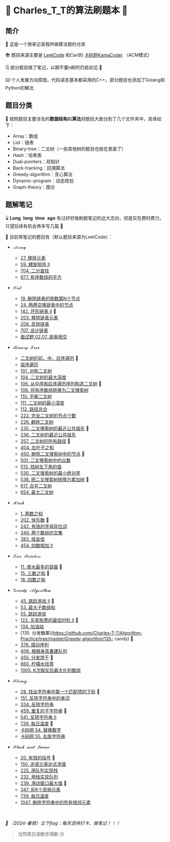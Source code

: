 # :notebook_with_decorative_cover: Charles_T_T的算法刷题本 :calendar: ​

## 简介 

:wave: 这是一个用来记录我所做算法题的仓库

:books: 题目来源主要是 [LeetCode](https://leetcode.cn/) 和Carl的 [卡码网KamaCoder](https://kamacoder.com/) （ACM模式）

:spiral_notepad: 部分题目做了笔记，以期不要n刷时仍若初见 :triumph: ​

:keyboard: 个人发展方向原因，代码语言基本都采用的C++​，部分题目也添加了Golang和Python的解法

## 题目分类

:round_pushpin: 按照题目主要涉及的**数据结构**和**算法**将题目大致分到了几个文件夹中，具体如下：

- Array：数组
- List：链表
- Binary-tree：二叉树（一些其他树的题目也放在里面了）
- Hash：哈希表
- Dual-pointers：双指针
- Back-tracking：回溯算法
- Greedy-algorithm：贪心算法
- Dynamic-program：动态规划
- Graph-theory：图论

## 题解笔记

:hourglass: $\mathbf{Long\enspace long\enspace time\enspace ago}$ 有过好好做刷题笔记的远大志向，但是实在费时费力，只望后续有机会再多写几篇 :facepunch: 

:notebook: 目前带笔记的题目有（默认题目来源为LeetCode）：

- $\mathcal{Array}$  
  - [27. 移除元素](https://github.com/Charles-T-T/Algorithm-Practice/tree/master/Array/27-remove_the_value)
  - [59. 螺旋矩阵 II](https://github.com/Charles-T-T/Algorithm-Practice/tree/master/Array/59-spiral_matrix)
  - [704. 二分查找](https://github.com/Charles-T-T/Algorithm-Practice/tree/master/Array/704-binary_search)
  - [977. 有序数组的平方](https://github.com/Charles-T-T/Algorithm-Practice/tree/master/Array/977-sorted_array_square)


- $\mathcal{List}$
  - [19. 删除链表的倒数第N个节点](https://github.com/Charles-T-T/Algorithm-Practice/tree/master/List/19-delete_the_last_Nth_node)
  - [24. 两两交换链表中的节点](https://github.com/Charles-T-T/Algorithm-Practice/tree/master/2nd-try/24)
  - [142. 环形链表 II](https://github.com/Charles-T-T/Algorithm-Practice/tree/master/List/142-list_circle_II) :star2:  ​
  - [203. 移除链表元素](https://github.com/Charles-T-T/Algorithm-Practice/tree/master/2nd-try/203)
  - [206. 反转链表](https://github.com/Charles-T-T/Algorithm-Practice/tree/master/2nd-try/206)
  - [707. 设计链表](https://github.com/Charles-T-T/Algorithm-Practice/tree/master/2nd-try/707)
  - [面试题 02.07. 链表相交](https://github.com/Charles-T-T/Algorithm-Practice/tree/master/List/0207-getIntersectionNode) 


- $\mathcal{Binary \enspace Tree}$
  - [二叉树的前、中、后序遍历](https://github.com/Charles-T-T/Algorithm-Practice/tree/master/Binary-tree/orderTraversal) :star2: 
  - [层序遍历](https://github.com/Charles-T-T/Algorithm-Practice/tree/master/Binary-tree/levelOrderTraversal) 
  - [101. 对称二叉树](https://github.com/Charles-T-T/Algorithm-Practice/tree/master/Binary-tree/101) 
  - [104. 二叉树的最大深度](https://github.com/Charles-T-T/Algorithm-Practice/tree/master/Binary-tree/104)
  - [106. 从中序和后序遍历序列构造二叉树](https://github.com/Charles-T-T/Algorithm-Practice/tree/master/Binary-tree/106) :star2: 
  - [108. 将有序数组转换为二叉搜索树](https://github.com/Charles-T-T/Algorithm-Practice/tree/master/Binary-tree/108-sortedArrayToBST) 
  - [110. 平衡二叉树](https://github.com/Charles-T-T/Algorithm-Practice/tree/master/Binary-tree/110) 
  - [111. 二叉树的最小深度](https://github.com/Charles-T-T/Algorithm-Practice/tree/master/Binary-tree/111)
  - [112. 路径总合](https://github.com/Charles-T-T/Algorithm-Practice/tree/master/Binary-tree/112) 
  - [222. 完全二叉树的节点个数](https://github.com/Charles-T-T/Algorithm-Practice/tree/master/Binary-tree/222)
  - [226. 翻转二叉树](https://github.com/Charles-T-T/Algorithm-Practice/tree/master/Binary-tree)
  - [235. 二叉搜索树的最近公共祖先](https://github.com/Charles-T-T/Algorithm-Practice/tree/master/Binary-tree/235-lowestCommonAncestor) :star2: 
  - [236. 二叉树的最近公共祖先](https://github.com/Charles-T-T/Algorithm-Practice/tree/master/Binary-tree/236-lowestCommonAncestor)
  - [257. 二叉树的所有路径](https://github.com/Charles-T-T/Algorithm-Practice/tree/master/Binary-tree/257) :star2:  ​
  - [404. 左叶子之和](https://github.com/Charles-T-T/Algorithm-Practice/tree/master/Binary-tree/404)
  - [450. 删除二叉搜索树中的节点](https://github.com/Charles-T-T/Algorithm-Practice/tree/master/Binary-tree/450-deleteNode) :star2:  ​
  - [501. 二叉搜索树中的众数](https://github.com/Charles-T-T/Algorithm-Practice/tree/master/Binary-tree/501-findMode)
  - [513. 找树左下角的值](https://github.com/Charles-T-T/Algorithm-Practice/tree/master/Binary-tree/513)
  - [530. 二叉搜索树的最小绝对差](https://github.com/Charles-T-T/Algorithm-Practice/tree/master/Binary-tree/530-getMinimumDifference) 
  - [538. 把二叉搜索树转换为累加树](https://github.com/Charles-T-T/Algorithm-Practice/tree/master/Binary-tree/538-convertBST) :star2:  
  - [617. 合并二叉树](https://github.com/Charles-T-T/Algorithm-Practice/tree/master/Binary-tree/617-mergeTrees)
  - [654. 最大二叉树](https://github.com/Charles-T-T/Algorithm-Practice/tree/master/Binary-tree/654-constructMaximumBinaryTree) 

- $\mathcal{Hash}$
  - [1. 两数之和](https://github.com/Charles-T-T/Algorithm-Practice/tree/master/2nd-try/1)
  - [202. 快乐数](https://github.com/Charles-T-T/Algorithm-Practice/tree/master/2nd-try/202) :star2:  ​
  - [242. 有效的字母异位词](https://github.com/Charles-T-T/Algorithm-Practice/tree/master/Hash/242-effective_anagram)
  - [349. 两个数组的交集](https://github.com/Charles-T-T/Algorithm-Practice/tree/master/2nd-try/349)
  - [383. 赎金信](https://github.com/Charles-T-T/Algorithm-Practice/tree/master/Hash/383-canConstruct)
  - [454. 四数相加 II](https://github.com/Charles-T-T/Algorithm-Practice/tree/master/Hash/454-fourSumCount)


- $\mathcal{Two \enspace Pointers}$
  - [11. 盛水最多的容器](https://github.com/Charles-T-T/Algorithm-Practice/tree/master/Dual-pointers/11-container_with_most_water) :star2:  ​
  - [15. 三数之和](https://github.com/Charles-T-T/Algorithm-Practice/tree/master/2nd-try/15) :star2: 
  - [18. 四数之和](https://github.com/Charles-T-T/Algorithm-Practice/tree/master/Dual-pointers/18-fourSum)


- $\mathcal{Greedy\enspace Algorithm}$
  
  
  - [45. 跳跃游戏 II](https://github.com/Charles-T-T/Algorithm-Practice/tree/master/Greedy-algorithm/45-jump) :star2:  ​
  - [53. 最大子数组和](https://github.com/Charles-T-T/Algorithm-Practice/tree/master/Greedy-algorithm/53-maxSubArray) 
  - [55. 跳跃游戏](https://github.com/Charles-T-T/Algorithm-Practice/tree/master/Greedy-algorithm/55-canJump) 
  - [122. 买卖股票的最佳时机 II](https://github.com/Charles-T-T/Algorithm-Practice/tree/master/Greedy-algorithm/122-maxProfit) :star2:  ​
  - [134. 加油站](https://github.com/Charles-T-T/Algorithm-Practice/tree/master/Greedy-algorithm/134-canCompleteCircuit) 
  - [135. 分发糖果](https://github.com/Charles-T-T/Algorithm-Practice/tree/master/Greedy-algorithm/135- candy) :star2: ​
  - [376. 摆动序列](https://github.com/Charles-T-T/Algorithm-Practice/tree/master/Greedy-algorithm/376-wiggleMaxLength)  
  - [406. 根据身高重建队列](https://github.com/Charles-T-T/Algorithm-Practice/tree/master/Greedy-algorithm/406-reconstructQueue) 
  - [455. 分发饼干](https://github.com/Charles-T-T/Algorithm-Practice/tree/master/Greedy-algorithm/455-findContentChildren) :star2:  ​
  - [860. 柠檬水找零](https://github.com/Charles-T-T/Algorithm-Practice/tree/master/Greedy-algorithm/860-lemonadeChange) 
  - [1005. K次取反后最大化的数组](https://github.com/Charles-T-T/Algorithm-Practice/tree/master/Greedy-algorithm/1005-largestSumAfterKNegations) 
  
- $\mathcal{String}$ 

  - [28. 找出字符串中第一个匹配项的下标](https://github.com/Charles-T-T/Algorithm-Practice/tree/master/String/28-strStr) :star2: 
  - [151. 反转字符串中的单词](https://github.com/Charles-T-T/Algorithm-Practice/blob/master/2nd-try/151/README.md) 
  - [334. 反转字符串](https://github.com/Charles-T-T/Algorithm-Practice/tree/master/2nd-try/344)
  - [459. 重复的子字符串](https://github.com/Charles-T-T/Algorithm-Practice/blob/master/String/459-repeatedSubstrPattern/README.md) :star2:  ​
  - [541. 反转字符串 II](https://github.com/Charles-T-T/Algorithm-Practice/tree/master/2nd-try/541)
  - [739. 每日温度](https://github.com/Charles-T-T/Algorithm-Practice/tree/master/Stack-Queue/739-dailyTemperature) :star2:  ​
  - [卡码网 54. 替换数字](https://github.com/Charles-T-T/Algorithm-Practice/tree/master/String/kama-54-changeNums)
  - [卡码网 55. 右旋字符串](https://github.com/Charles-T-T/Algorithm-Practice/tree/master/String/kama-55-rightSpanStr) 

- $\mathcal{Stack\enspace and\enspace Queue}$

  - [20. 有效的括号](https://github.com/Charles-T-T/Algorithm-Practice/tree/master/2nd-try/20) :star2:  ​
  - [150. 逆波兰表达式求值](https://github.com/Charles-T-T/Algorithm-Practice/tree/master/2nd-try/150)
  - [225. 用队列实现栈](https://github.com/Charles-T-T/Algorithm-Practice/tree/master/Stack-Queue/225-MyStack)
  - [232. 用栈实现队列](https://github.com/Charles-T-T/Algorithm-Practice/tree/master/Stack-Queue/232-MyQueue)
  - [239. 滑动窗口最大值](https://github.com/Charles-T-T/Algorithm-Practice/tree/master/Stack-Queue/239-maxSlidingWindow) :star2: 
  - [347. 前K个高频元素](https://github.com/Charles-T-T/Algorithm-Practice/tree/master/Stack-Queue/347-topKFrequent)
  - [739. 每日温度](https://github.com/Charles-T-T/Algorithm-Practice/tree/master/Stack-Queue/739-dailyTemperature)
  - [1047. 删除字符串中的所有相邻元素](https://github.com/Charles-T-T/Algorithm-Practice/tree/master/2nd-try/1047)

  

<br>

*:triangular_flag_on_post: （2024-暑假）立下​flag：每天坚持打卡、做笔记！！！*

> 当然周日该歇还得歇 :relieved: ​
